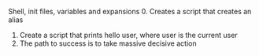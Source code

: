 Shell, init files, variables and expansions
0. Creates a script that creates an alias
1. Create a script that prints hello user, where user is the current user
2. The path to success is to take massive decisive action
